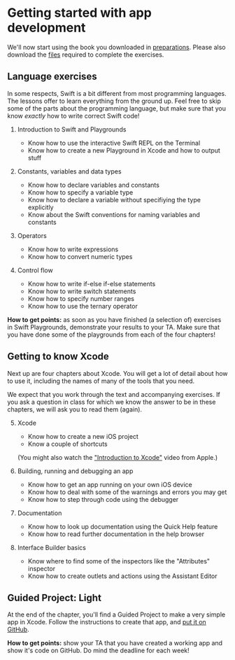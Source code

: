 # Getting started with app development

We'll now start using the book you downloaded in [preparations](/swift/preparations). Please also download the [files](https://developer.apple.com/go/?id=app-dev-swift-student) required to complete the exercises.

## Language exercises

In some respects, Swift is a bit different from most programming languages. The lessons offer to learn everything from the ground up. Feel free to skip some of the parts about the programming language, but make sure that you know *exactly* how to write correct Swift code!

1. Introduction to Swift and Playgrounds

	- Know how to use the interactive Swift REPL on the Terminal
	- Know how to create a new Playground in Xcode and how to output stuff

2. Constants, variables and data types

	- Know how to declare variables and constants
	- Know how to specify a variable type
	- Know how to declare a variable without specifiying the type explicitly
	- Know about the Swift conventions for naming variables and constants

3. Operators

	- Know how to write expressions
	- Know how to convert numeric types

4. Control flow

	- Know how to write if-else if-else statements
	- Know how to write switch statements
	- Know how to specify number ranges
	- Know how to use the ternary operator

**How to get points:** as soon as you have finished (a selection of) exercises in Swift Playgrounds, demonstrate your results to your TA. Make sure that you have done some of the playgrounds from each of the four chapters!

## Getting to know Xcode

Next up are four chapters about Xcode. You will get a lot of detail about how to use it, including the names of many of the tools that you need.

We expect that you work through the text and accompanying exercises. If you ask a question in class for which we know the answer to be in these chapters, we will ask you to read them (again).

5. Xcode

	- Know how to create a new iOS project
	- Know a couple of shortcuts

	(You might also watch the ["Introduction to Xcode"](https://developer.apple.com/videos/play/wwdc2016/413/) video from Apple.)

6. Building, running and debugging an app

	- Know how to get an app running on your own iOS device
	- Know how to deal with some of the warnings and errors you may get
	- Know how to step through code using the debugger

7. Documentation

	- Know how to look up documentation using the Quick Help feature
	- Know how to read further documentation in the help browser

8. Interface Builder basics

	- Know where to find some of the inspectors like the "Attributes" inspector
	- Know how to create outlets and actions using the Assistant Editor

## Guided Project: Light

At the end of the chapter, you'll find a Guided Project to make a very simple app in Xcode. Follow the instructions to create that app, and [put it on GitHub](/ios/github).

**How to get points:** show your TA that you have created a working app and show it's code on GitHub. Do mind the deadline for each week!
